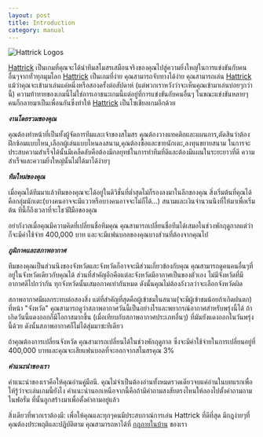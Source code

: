 ```yaml
---
layout: post
title: Introduction
category: manual
---
```


![Hattrick Logos][1]

[Hattrick](http://www.hattrick.org "Hattrick") เป็นเกมที่คุณจะได้นำทีมสโมสรเสมือนจริงของคุณไปสู่ความยิ่งใหญ่ในการแข่งขันกับคนอื่นๆจากทั่วทุกมุมโลก [Hattrick](http://www.hattrick.org "Hattrick")  เป็นเกมที่ง่าย คุณสามารถจับทางได้ง่าย คุณสามารถเล่น [Hattrick](http://www.hattrick.org "Hattrick")  แม้ว่าคุณจะเข้ามาเล่นแค่หนึ่งหรือสองครั้งต่อสัปดาห์ (แต่พวกเราหวังว่าจะเห็นคุณเข้ามาเล่นบ่อยๆกว่านี้) ความท้าทายของเกมนี้ไม่ใช่การเอาชนะเกมนี้แต่อยู่ที่การแข่งขันกับคนอื่นๆ ในขณะแข่งขันหลายๆคนก็กลายมาเป็นเพื่อนกันซึ่งทำให้ [Hattrick](http://www.hattrick.org "Hattrick") เป็นโซเชียลเกมอีกด้วย

***งานโดยรวมของคุณ***

คุณต้องทำหน้าที่เป็นทั้งผู้จัดการทีมและเจ้าของสโมสร คุณต้องวางแทคติกและแผนการ,ตัดสินว่าต้องฝึกซ้อมแบบไหน,เลือกผู้เล่นแบบไหนลงสนาม,คุณต้องซื้อและขายนักเตะ,ลงทุนขยายสนาม ในการจะประสบความสำเร็จได้นั้นมีเคล็ดลับคือต้องมีกลยุทธ์ในการทำทีมที่ดีและต้องมีแผนในระยะยาวที่ดี ความสำเร็จและความยิ่งใหญ่นั้นไม่ได้มาได้ง่ายๆ

***ทีมใหม่ของคุณ***

เมื่อคุณได้ทีมมาแล้วทีมของคุณจะได้อยู่ในดิวิชั่นที่ต่ำสุดไม่ก็รองลงมาในลีกของคุณ สิ่งเริ่มต้นที่คุณได้คือกลุ่มนักเตะ(บางคนอาจจะมีแววหรือบางคนอาจจะไม่ก็ได้…) สนามและเงินจำนวนนึงที่ให้มาเพื่อเริ่มต้น ทีนี้ก็ถึงเวลาที่จะโชว์ฝีมือของคุณ

อย่ากังวลเมื่อคุณมีความคิดที่เปลี่ยนชื่อทีมคุณ คุณสามารถเปลี่ยนชื่อทีมได้เสมอในช่วงพักฤดูกาลแต่ว่าก็จะมีค่าใช้จ่าย 400,000 บาท และจะมีแฟนบอลของคุณบางส่วนที่ต้องจากคุณไป

***ภูมิภาคและสภาพอากาศ***

ทีมของคุณเป็นส่วนนึงของจังหวัดและจังหวัดก็อาจจะมีส่วนเกี่ยวข้องกับคุณ คุณสามารถดูคนคนอื่นๆที่อยู่ในจังหวัดเดียวกับคุณได้ ส่วนที่สำคัญอีกคือแต่ละจังหวัดมีอากาศเป็นของตัวเอง ไม่มีจังหวัดที่มีอากาศดีไปกว่ากัน ทุกจังหวัดนั้นเสมอภาคเท่ากันหมด ดังนั้นคุณไม่ต้องกังวลว่าจะเลือกจังหวัดผิด

สภาพอากาศมีผลกระทบต่อสองสิ่ง แต่ที่สำคัญที่สุดคือผู้เข้าชมในสนาม(จะมีผู้เข้าชมน้อยถ้าเกิดฝนตก) ที่หน้า "จังหวัด" คุณสามารถดูว่าสภาพอากาศวันนี้เป็นอย่างไรและพยากรณ์อากาศสำหรับพรุ่งนี้ได้ ถ้าเกิดวันนี้แดงออกก็มีโอกาสมากขึ้น (เมื่อเทียบกับสภาพอากาศประเภทอื่นๆ) ที่มันยังแดงออกในวันพรุ่งนี้ด้วย ดังนั้นสภาพอากาศก็ไม่ได้สุ่มมาซะทีเดียว

ถ้าคุณต้องการเปลี่ยนจังหวัด คุณสามารถเปลี่ยนได้ในช่วงพักฤดูกาล ซึ่งจะมีค่าใช้จ่ายในการเปลี่ยนอยู่ที่ 400,000 บาทและคุณจะเสียแฟนบอลที่จะออกจากสโมสรคุณ 3%

***คำแนะนำของเรา***

คำแนะนำของเราคือให้คุณอ่านคู่มือนี. คุณไม่จำเป็นต้องอ่านทั้งหมดรวดเดียวจบแค่อ่านในบทแรกเพื่อให้รู้ว่าจะเล่นเกมนี้ยังไง คำแนะนำนอกเหนือจากนี้คือถ้ามีคำถามสงสัยตรงไหนให้ลองไปตั้งคำถามถามในฟอรั่ม ที่นั้นถูกสร้างมาเพื่อตั้งคำถามอยู่แล้ว

สิ่งเดียวที่พวกเราต้องมี: เพื่อให้คุณและทุกๆคนมีประสบกาณ์การเล่น Hattrick ที่ดีที่สุด มีกฎง่ายๆที่คุณต้องประพฤติและปฎิบัติตาม คุณสามารถหาได้ที่
[กฎภายในบ้าน](http://www91.hattrick.org/Help/Rules/HouseRules.aspx  "กฎภายในบ้าน") ของเรา

[1]: http://www.hattrick.org/App_Themes/Standard/logo_green.png
